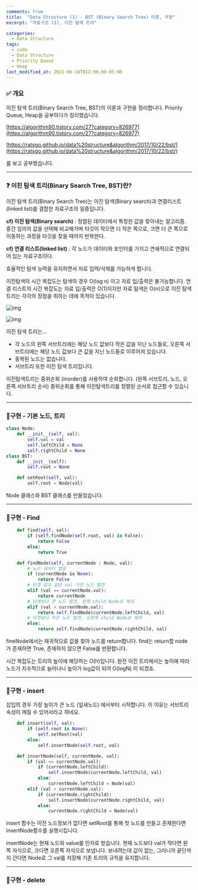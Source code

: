```yaml
---
comments: true
title:  "Data Structure (1) - BST (Binary Search Tree) 이론, 구현"
excerpt: "자료구조 (1), 이진 탐색 트리"

categories:
  - Data Structure
tags:
  - code
  - Data Structure
  - Priority Queue
  - Heap
last_modified_at: 2021-06-18T012:06:00-05:00
---
```


### ✅ 개요

 이진 탐색 트리(Binary Search Tree, BST)의 이론과 구현을 정리합니다. Priority Queue, Heap을 공부하다가 정리했습니다.

[https://algorithm90.tistory.com/27?category=826977](https://algorithm90.tistory.com/27?category=826977) 

[https://ratsgo.github.io/data%20structure&algorithm/2017/10/22/bst/](https://ratsgo.github.io/data%20structure&algorithm/2017/10/22/bst/)

를 보고 공부했습니다.

---

### ❓ 이진 탐색 트리(Binary Search Tree, BST)란?

 이진 탐색 트리(Binary Search Tree)는 이진 탐색(Binary search)과 연결리스트(linked list)를 결합한 자료구조의 일종입니다.

**cf) 이진 탐색(Binary search)** : 정렬된 데이터에서 특정한 값을 찾아내는 알고리즘. 중간 임의의 값을 선택해 비교해가며 타깃이 작으면 더 작은 쪽으로, 크면 더 큰 쪽으로 이동하는 과정을 타깃을 찾을 때까지 반복한다.

**cf) 연결 리스트(linked list)** : 각 노드가 데이터와 포인터를 가지고 연쇄적으로 연결되어 있는 자료구조이다.

 효율적인 탐색 능력을 유지하면서 자료 입력/삭제를 가능하게 합니다.

 이진탐색의 시간 복잡도는 탐색의 경우 O(log n) 이고 자료 입/출력은 불가능합니다. 연결 리스트의 시간 복잡도는 자료 입/출력은 O(1)이지만 자료 탐색은 O(n)으로 이진 탐색 트리는 각각의 장점을 취하는 데에 목적이 있습니다.

 ![img](https://i.imgur.com/nCYjtI7.png)

![img](https://i.imgur.com/SSusVoP.png)

이진 탐색 트리는...

- 각 노드의 왼쪽 서브트리에는 해당 노드 값보다 작은 값을 지닌 노드들로, 오른쪽 서브트리에는 해당 노드 값보다 큰 값을 지닌 노드들로 이루어져 있습니다.
- 중복된 노드는 없습니다.
- 서브트리 또한 이진 탐색 트리입니다. 

이진탐색트리는 중위순회 (inorder)를 사용하여 순회합니다. (왼쪽 서브트리, 노드, 오른쪽 서브트리 순서) 중위순회를 통해 이진탐색트리를 정렬된 순서로 접근할 수 있습니다.

---

### 🚩구현 - 기본 노드, 트리

```python
class Node:
    def __init__(self, val):
        self.val = val
        self.leftChild = None
        self.rightChild = None
class BST:
    def __init__(self):
        self.root = None

    def setRoot(self, val):
        self.root = Node(val)
```

Node 클래스와 BST 클래스를 만들었습니다.

---

### 🚩구현 - Find

```python
    def find(self, val):
        if (self.findNode(self.root, val) is False):
            return False
        else:
            return True

    def findNode(self, currentNode : Node, val):
        # 노드 데이터 없음
        if (currentNode is None):
            return False
        # 타겟 값과 같은 val 가진 노드 발견
        elif (val == currentNode.val):
            return currentNode
        # 타겟보다 큰 노드 발견, 왼쪽 child Node로 재귀
        elif (val < currentNode.val):
            return self.findNode(currentNode.leftChild, val)
        # 타겟보다 작은 노드 발견, 오른쪽 child Node로 재귀
        else:
            return self.findNode(currentNode.rightChild, val)
```

fineNode에서는 재귀적으로 값을 찾아 노드를 return합니다. find는 return할 node가 존재하면 True, 존재하지 않으면 False를 반환합니다.

시간 복잡도는 트리의 높이에 해당하는 O(h)입니다. 완전 이진 트리에서는 높이에 따라 노드가 지수적으로 늘어나니 높이가 log값이 되어 O(logN) 이 되겠죠.

---

### 🚩구현 - insert

삽입의 경우 가장 높이가 큰 노드 (잎새노드) 에서부터 시작합니다. 이 이유는 서브트리 속성이 깨질 수 있어서라고 하네요. 

```python
    def insert(self, val):
        if (self.root is None):
            self.setRoot(val)
        else:
            self.insertNode(self.root, val)

    def insertNode(self, currentNode, val):
        if (val <= currentNode.val):
            if (currentNode.leftChild):
                self.insertNode(currentNode.leftChild, val)
            else:
                currentNode.leftChild = Node(val)
        elif (val > currentNode.val):
            if (currentNode.rightChild):
                self.insertNode(currentNode.rightChild, val)
            else:
                currentNode.rightChild = Node(val)
```

insert 함수는 이전 노드정보가 없다면 setRoot를 통해 첫 노드를 만들고 존재한다면 insertNode함수를 실행시킵니다.

insertNode는 현재 노드와 value를 인자로 받습니다. 현재 노드보다 val가 작다면 왼쪽 자식으로, 크다면 오른쪽 자식으로 보냅니다. 보내려는데 값이 없는, 그러니까 끝단까지 간다면 Node로 그 val를 저장해 기존 트리의 규칙을 유지합니다.

---

### 🚩구현 - delete

